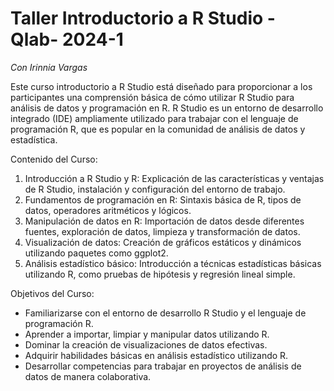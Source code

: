 # Taller Introductorio a R Studio - Qlab- 2024-1

*Con Irinnia Vargas*


Este curso introductorio a R Studio está diseñado para proporcionar a los participantes una comprensión básica de cómo utilizar R Studio para análisis de datos y programación en R. R Studio es un entorno de desarrollo integrado (IDE) ampliamente utilizado para trabajar con el lenguaje de programación R, que es popular en la comunidad de análisis de datos y estadística.

Contenido del Curso:

1. Introducción a R Studio y R: Explicación de las características y ventajas de R Studio, instalación y configuración del entorno de trabajo.
2. Fundamentos de programación en R: Sintaxis básica de R, tipos de datos, operadores aritméticos y lógicos.
3. Manipulación de datos en R: Importación de datos desde diferentes fuentes, exploración de datos, limpieza y transformación de datos.
4. Visualización de datos: Creación de gráficos estáticos y dinámicos utilizando paquetes como ggplot2.
5. Análisis estadístico básico: Introducción a técnicas estadísticas básicas utilizando R, como pruebas de hipótesis y regresión lineal simple.

Objetivos del Curso:

- Familiarizarse con el entorno de desarrollo R Studio y el lenguaje de programación R.
- Aprender a importar, limpiar y manipular datos utilizando R.
- Dominar la creación de visualizaciones de datos efectivas.
- Adquirir habilidades básicas en análisis estadístico utilizando R.
- Desarrollar competencias para trabajar en proyectos de análisis de datos de manera colaborativa.
